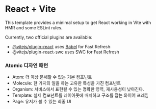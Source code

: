 # React + Vite

This template provides a minimal setup to get React working in Vite with HMR and some ESLint rules.

Currently, two official plugins are available:

- [@vitejs/plugin-react](https://github.com/vitejs/vite-plugin-react/blob/main/packages/plugin-react/README.md) uses [Babel](https://babeljs.io/) for Fast Refresh
- [@vitejs/plugin-react-swc](https://github.com/vitejs/vite-plugin-react-swc) uses [SWC](https://swc.rs/) for Fast Refresh

### Atomic 디자인 패턴
- Atom: 더 이상 분해할 수 없는 기본 컴포넌트
- Molecule: 한 가지의 일을 하는 고유한 특성을 가진 컴포넌트
- Organism: 서비스에서 표현될 수 있는 명확한 영역, 재사용성이 낮아진다.
- Template: 실제 컴포넌트를 레이아웃에 배치하고 구조를 잡는 와이어 프레임
- Page: 유저가 볼 수 있는 최종 UI